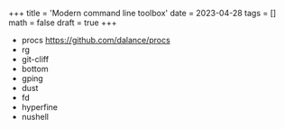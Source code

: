 +++
title = 'Modern command line toolbox'
date = 2023-04-28
tags = []
math = false
draft = true
+++

- procs https://github.com/dalance/procs
- rg
- git-cliff
- bottom
- gping
- dust
- fd
- hyperfine
- nushell
